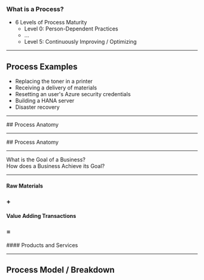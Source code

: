 ### What is a Process?

- 6 Levels of Process Maturity
  - Level 0: Person-Dependent Practices
  - ...
  - Level 5: Continuously Improving / Optimizing

---

## Process Examples

- Replacing the toner in a printer
- Receiving a delivery of materials
- Resetting an user's Azure security credentials
- Building a HANA server
- Disaster recovery

---

<!-- slide: data-transition="none" -->

## Process Anatomy

<object type="image/svg+xml" data="assets/background/theory/process-anatomy-1.svg"></object>

---

<!-- slide: data-transition="none" -->

## Process Anatomy

<object type="image/svg+xml" data="assets/background/theory/process-anatomy-2.svg"></object>

---

<div>What is the <span class="highlight">Goal</span> of a Business?</div>

<div class="fragment">How does a Business Achieve its Goal?</div>

---

#### Raw Materials

###  \+ <!-- .element: class="fragment" -->

#### <span class="highlight">Value Adding Transactions</span> <!-- .element: class="fragment" -->

### =  <!-- .element: class="fragment" -->

#### Products and Services <!-- .element: class="fragment" -->

---

## Process Model / Breakdown

<object type="image/svg+xml" data="assets/background/theory/business-process-model.svg#business">
	<param id="department" class="fragment" data-fragment-index="1">
	<param id="team" class="fragment" data-fragment-index="2">
</object>
